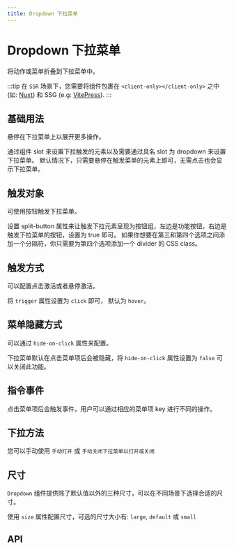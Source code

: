 ```yaml
---
title: Dropdown 下拉菜单
---
```


# Dropdown 下拉菜单

<leadInto name="KDropdown" />

将动作或菜单折叠到下拉菜单中。

:::tip
在 `SSR` 场景下，您需要将组件包裹在 `<client-only></client-only>` 之中 (如: [Nuxt](https://nuxtjs.org/)) 和 SSG (e.g: [VitePress](https://vitepress.vuejs.org/)).
:::

## 基础用法

悬停在下拉菜单上以展开更多操作。

通过组件 slot 来设置下拉触发的元素以及需要通过具名 slot 为 dropdown 来设置下拉菜单。 默认情况下，只需要悬停在触发菜单的元素上即可，无需点击也会显示下拉菜单。

<demo path="./def.vue" />

## 触发对象

可使用按钮触发下拉菜单。

设置 split-button 属性来让触发下拉元素呈现为按钮组，左边是功能按钮，右边是触发下拉菜单的按钮，设置为 true 即可。 如果你想要在第三和第四个选项之间添加一个分隔符，你只需要为第四个选项添加一个 divider 的 CSS class。

<demo path="./triggerDropdown.vue" />

## 触发方式

可以配置点击激活或者悬停激活。

将 `trigger` 属性设置为 `click` 即可， 默认为 `hover`。

<demo path="./triggerfunctionDropdown.vue" />

## 菜单隐藏方式

可以通过 `hide-on-click` 属性来配置。

下拉菜单默认在点击菜单项后会被隐藏，将 `hide-on-click` 属性设置为 `false` 可以关闭此功能。

<demo path="./hideDropdown.vue" />

## 指令事件

点击菜单项后会触发事件，用户可以通过相应的菜单项 key 进行不同的操作。

<demo path="./eventDropdown.vue" />

## 下拉方法

您可以手动使用 `手动打开` 或 `手动关闭下拉菜单以打开或关闭`

<demo path="./manualDropdown.vue" />

## 尺寸

`Dropdown` 组件提供除了默认值以外的三种尺寸，可以在不同场景下选择合适的尺寸。

使用 `size` 属性配置尺寸，可选的尺寸大小有: `large`, `default` 或 `small`

<demo path="./sizeDropdown.vue" />

## API

<API src="./dropdown.json" lang="zh"></API>

<API src="./dropdownItem.json" lang="zh"></API>